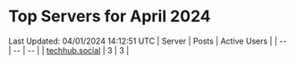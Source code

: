 # Top Servers for April 2024
Last Updated: 04/01/2024 14:12:51 UTC
| Server | Posts | Active Users |
| -- | -- | -- |
| [techhub.social](https://techhub.social/tags/PowerShell) | 3 | 3 |
